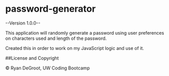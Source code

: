 # password-generator

--Version 1.0.0--

This application will randomly generate a password using user preferences on characters used and length of the password.

Created this in order to work on my JavaScript logic and use of it.

##License and Copyright

© Ryan DeGroot, UW Coding Bootcamp